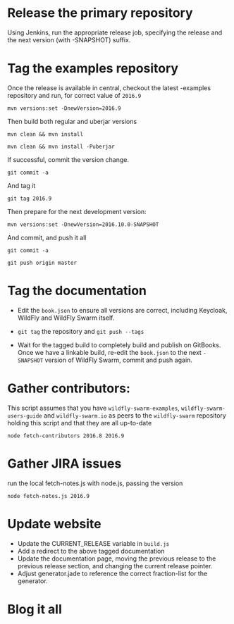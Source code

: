 # Release the primary repository

Using Jenkins, run the appropriate release job, specifying 
the release and the next version (with -SNAPSHOT) suffix.

# Tag the examples repository

Once the release is available in central, checkout the
latest -examples repository and run, for correct value
of `2016.9`

    mvn versions:set -DnewVersion=2016.9

Then build both regular and uberjar versions

    mvn clean && mvn install 

    mvn clean && mvn install -Puberjar

If successful, commit the version change.

    git commit -a

And tag it

    git tag 2016.9

Then prepare for the next development version:

    mvn versions:set -DnewVersion=2016.10.0-SNAPSHOT

And commit, and push it all

    git commit -a

    git push origin master


# Tag the documentation

* Edit the `book.json` to ensure all versions are correct,
including Keycloak, WildFly and WildFly Swarm itself.

* `git tag` the repository and `git push --tags`

* Wait for the tagged build to completely build and publish
on GitBooks.  Once we have a linkable build, re-edit
the `book.json` to the next `-SNAPSHOT` version of
WildFly Swarm, commit and push again.

# Gather contributors:

This script assumes that you have `wildfly-swarm-examples`,
`wildfly-swarm-users-guide` and `wildfly-swarm.io` as peers
to the `wildfly-swarm` repository holding this script and that
they are all up-to-date

    node fetch-contributors 2016.8 2016.9

# Gather JIRA issues

run the local fetch-notes.js with node.js, passing the version

    node fetch-notes.js 2016.9

# Update website

* Update the CURRENT_RELEASE variable in `build.js`
* Add a redirect to the above tagged documentation
* Update the documentation page, moving the previous release to the
  previous release section, and changing the current release pointer.
* Adjust generator.jade to reference the correct fraction-list for
  the generator.

# Blog it all


